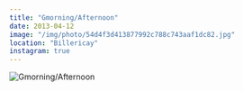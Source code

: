 ```yaml
---
title: "Gmorning/Afternoon"
date: 2013-04-12
image: "/img/photo/54d4f3d413877992c788c743aaf1dc82.jpg"
location: "Billericay"
instagram: true
---
```


![Gmorning/Afternoon](/img/photo/54d4f3d413877992c788c743aaf1dc82.jpg)
